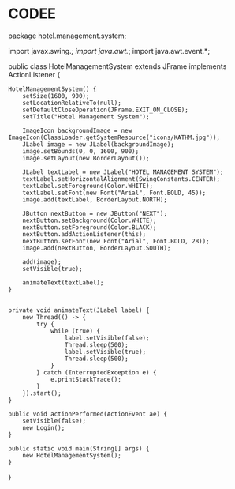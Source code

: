 # CODEE
package hotel.management.system;

import javax.swing.*;
import java.awt.*;
import java.awt.event.*;

public class HotelManagementSystem extends JFrame implements ActionListener {

    HotelManagementSystem() {
        setSize(1600, 900);
        setLocationRelativeTo(null); 
        setDefaultCloseOperation(JFrame.EXIT_ON_CLOSE); 
        setTitle("Hotel Management System"); 

        ImageIcon backgroundImage = new ImageIcon(ClassLoader.getSystemResource("icons/KATHM.jpg"));
        JLabel image = new JLabel(backgroundImage);
        image.setBounds(0, 0, 1600, 900);
        image.setLayout(new BorderLayout()); 

        JLabel textLabel = new JLabel("HOTEL MANAGEMENT SYSTEM");
        textLabel.setHorizontalAlignment(SwingConstants.CENTER); 
        textLabel.setForeground(Color.WHITE);
        textLabel.setFont(new Font("Arial", Font.BOLD, 45));
        image.add(textLabel, BorderLayout.NORTH); 

        JButton nextButton = new JButton("NEXT");
        nextButton.setBackground(Color.WHITE);
        nextButton.setForeground(Color.BLACK);
        nextButton.addActionListener(this);
        nextButton.setFont(new Font("Arial", Font.BOLD, 28));
        image.add(nextButton, BorderLayout.SOUTH); 

        add(image);
        setVisible(true);

        animateText(textLabel);
    }

   
    private void animateText(JLabel label) {
        new Thread(() -> {
            try {
                while (true) {
                    label.setVisible(false);
                    Thread.sleep(500);
                    label.setVisible(true);
                    Thread.sleep(500);
                }
            } catch (InterruptedException e) {
                e.printStackTrace();
            }
        }).start();
    }

    public void actionPerformed(ActionEvent ae) {
        setVisible(false);
        new Login();
    }

    public static void main(String[] args) {
        new HotelManagementSystem();
    }
}

